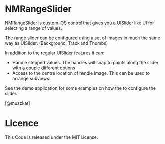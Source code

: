 # NMRangeSlider

NMRangeSlider is custom iOS control that gives you a UISlider like UI for selecting a range of values.

The range slider can be configured using a set of images in much the same way as UISlider. (Background, Track and Thumbs)

In addition to the regular UISlider features it can:

* Handle stepped values. The handles will snap to points along the slider with a couple different options
* Access to the centre location of handle image. This can be used to arrange subviews.

See the demo application for some examples on how the to configure the slider.

[@muzzkat]


# Licence

This Code is released under the MIT License.


